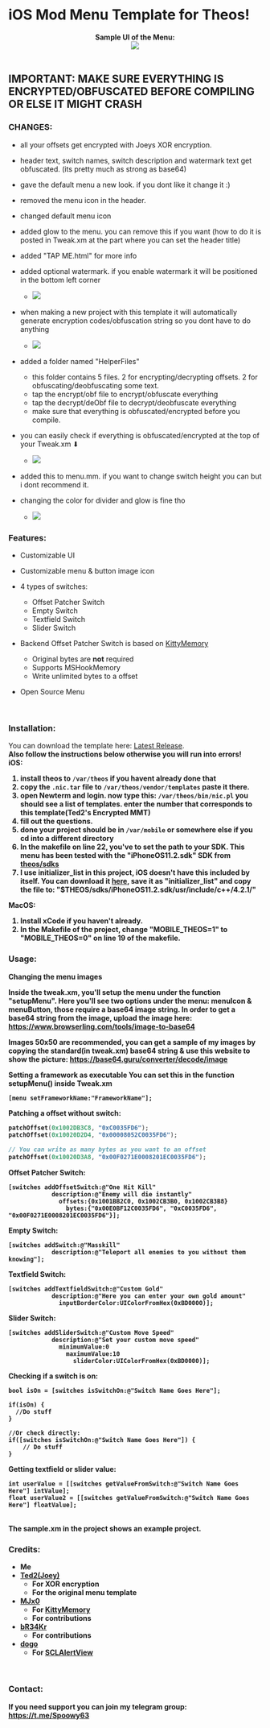# iOS Mod Menu Template for Theos!

<div style="text-align: center;">
<b>Sample UI of the Menu:</b><br>

<img src="https://i.ibb.co/SJMpyjK/8-D7-A1-F65-551-F-410-B-8-E92-A6800-E096879.jpg">
</div>

<br>

## IMPORTANT: MAKE SURE EVERYTHING IS ENCRYPTED/OBFUSCATED BEFORE COMPILING OR ELSE IT MIGHT CRASH

### CHANGES:
* all your offsets get encrypted with Joeys XOR encryption.
* header text, switch names, switch description and watermark text get obfuscated. (its pretty much as strong as base64)
* gave the default menu a new look. if you dont like it change it :)
* removed the menu icon in the header.
* changed default menu icon
* added glow to the menu. you can remove this if you want (how to do it is posted in Tweak.xm at the part where you can set the header title)
* added "TAP ME.html" for more info

* added optional watermark. if you enable watermark it will be positioned in the bottom left corner
  * <img src="https://i.ibb.co/NYGjkNt/A660-A98-C-8-FDA-4484-85-BE-E9583-CCC1-D63.jpg">
  
* when making a new project with this template it will automatically generate encryption codes/obfuscation string so you dont have to do anything 
  * <img src="https://i.ibb.co/djj676V/1-D50-EDFD-7-E6-F-4542-A89-A-3-BD1171732-C7.jpg"> 
  
* added a folder named "HelperFiles"
  * this folder contains 5 files. 2 for encrypting/decrypting offsets. 2 for obfuscating/deobfuscating some text.
  * tap the encrypt/obf file to encrypt/obfuscate everything 
  * tap the decrypt/deObf file to decrypt/deobfuscate everything
  * make sure that everything is obfuscated/encrypted before you compile. 

* you can easily check if everything is obfuscated/encrypted at the top of your Tweak.xm ⬇
  * <img src="https://i.ibb.co/hfm1gr5/73-A9-BB3-D-4-FC6-4-EDA-8-FD8-AA5-F1-F7-E0-B65.jpg">

* added this to menu.mm. if you want to change switch height you can but i dont recommend it.
* changing the color for divider and glow is fine tho
  * <img src="https://i.ibb.co/SQbMS3Z/682-BEF70-0959-4-E1-F-8-FFC-FC385-E34-D1-D3.jpg">



### Features:
* Customizable UI
* Customizable menu & button image icon
* 4 types of switches:
  * Offset Patcher Switch
  * Empty Switch
  * Textfield Switch
  * Slider Switch

* Backend Offset Patcher Switch is based on [KittyMemory](https://github.com/MJx0/KittyMemory)
  * Original bytes are <b>not</b> required
  * Supports MSHookMemory
  * Write unlimited bytes to a offset

* Open Source Menu

<br>

### Installation:

You can download the template here: [Latest Release](https://github.com/Spoowy63/iOS-Encrypted-MMT/releases). <br>
<b>Also follow the instructions below otherwise you will run into errors!<b> <br>
<b>iOS:</b>
1. install theos to `/var/theos` if you havent already done that
2.  copy the `.nic.tar` file to `/var/theos/vendor/templates` paste it there.
3. open Newterm and login. now type this: `/var/theos/bin/nic.pl` you should see a list of templates. enter the number that corresponds to this template(Ted2's Encrypted MMT) 
4. fill out the questions.
5. done your project should be in `/var/mobile` or somewhere else if you cd into a different directory
6. In the makefile on line 22, you've to set the path to your SDK. This menu has been tested with the "iPhoneOS11.2.sdk" SDK from [theos/sdks](https://github.com/theos/sdks)
7. I use initializer_list in this project, iOS doesn't have this included by itself. You can download it [<b>here</b>](https://raw.githubusercontent.com/joeyjurjens/iOS-Mod-Menu-Template-for-Theos/977e9ff2c626d6b1308eed7e17f1daf0a610e8e9/template/KittyMemory/initializer_list), save it as "initializer_list" and copy the file to: "$THEOS/sdks/iPhoneOS11.2.sdk/usr/include/c++/4.2.1/" <br>

<b>MacOS:</b>
1. Install xCode if you haven't already.
1. In the Makefile of the project, change "MOBILE_THEOS=1" to "MOBILE_THEOS=0" on line 19 of the makefile. <br>

### Usage:

<b> Changing the menu images </b>

Inside the tweak.xm, you'll setup the menu under the function "setupMenu". 
Here you'll see two options under the menu: menuIcon & menuButton, those require a base64 image string.
In order to get a base64 string from the image, upload the image here: https://www.browserling.com/tools/image-to-base64

Images 50x50 are recommended, you can get a sample of my images by copying the standard(in tweak.xm) base64 string & use this website to show the picture: https://base64.guru/converter/decode/image

<b> Setting a framework as executable </b>
You can set this in the function setupMenu() inside Tweak.xm
```obj-c
[menu setFrameworkName:"FrameworkName"];
```

<b> Patching a offset without switch: </b>
```c
patchOffset(0x1002DB3C8, "0xC0035FD6");
patchOffset(0x10020D2D4, "0x00008052C0035FD6");

// You can write as many bytes as you want to an offset
patchOffset(0x10020D3A8, "0x00F0271E0008201EC0035FD6");
```


<b> Offset Patcher Switch: </b>
```obj-c
[switches addOffsetSwitch:@"One Hit Kill"
            description:@"Enemy will die instantly"
              offsets:{0x1001BB2C0, 0x1002CB3B0, 0x1002CB3B8}
                bytes:{"0x00E0BF12C0035FD6", "0xC0035FD6", "0x00F0271E0008201EC0035FD6"}];
```

<b> Empty Switch: </b>
```obj-c
[switches addSwitch:@"Masskill"
            description:@"Teleport all enemies to you without them knowing"];
```
<b> Textfield Switch: </b>
```obj-c
[switches addTextfieldSwitch:@"Custom Gold"
            description:@"Here you can enter your own gold amount"
              inputBorderColor:UIColorFromHex(0xBD0000)];
```
<b> Slider Switch: </b>
```obj-c
[switches addSliderSwitch:@"Custom Move Speed"
            description:@"Set your custom move speed"
              minimumValue:0
                maximumValue:10
                  sliderColor:UIColorFromHex(0xBD0000)]; 
```
<b> Checking if a switch is on:
```obj-c
bool isOn = [switches isSwitchOn:@"Switch Name Goes Here"];
    
if(isOn) {
  //Do stuff
}
    
//Or check directly:
if([switches isSwitchOn:@"Switch Name Goes Here"]) {
    // Do stuff
}
```
<b> Getting textfield or slider value: </b>
```obj-c
int userValue = [[switches getValueFromSwitch:@"Switch Name Goes Here"] intValue];
float userValue2 = [[switches getValueFromSwitch:@"Switch Name Goes Here"] floatValue];
```

<br>
The sample.xm in the project shows an example project.
<br>

### Credits:
* Me
* [Ted2(Joey)](https://github.com/joeyjurjens)
  * For XOR encryption
  * For the original menu template
* [MJx0](https://github.com/MJx0)
  * For [KittyMemory](https://github.com/MJx0/KittyMemory)
  * For contributions
* [bR34Kr](https://github.com/bR34Kr)
  * For contributions
* [dogo](https://github.com/dogo)
  * For [SCLAlertView](https://github.com/dogo/SCLAlertView)

<br>

### Contact:
If you need support you can join my telegram group: https://t.me/Spoowy63
